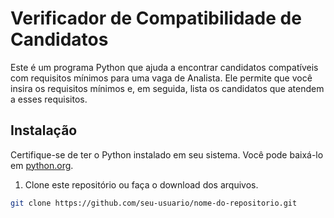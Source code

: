 # Verificador de Compatibilidade de Candidatos

Este é um programa Python que ajuda a encontrar candidatos compatíveis com requisitos mínimos para uma vaga de Analista. Ele permite que você insira os requisitos mínimos e, em seguida, lista os candidatos que atendem a esses requisitos.

## Instalação

Certifique-se de ter o Python instalado em seu sistema. Você pode baixá-lo em [python.org](https://www.python.org/downloads/).

1. Clone este repositório ou faça o download dos arquivos.

```bash
git clone https://github.com/seu-usuario/nome-do-repositorio.git
